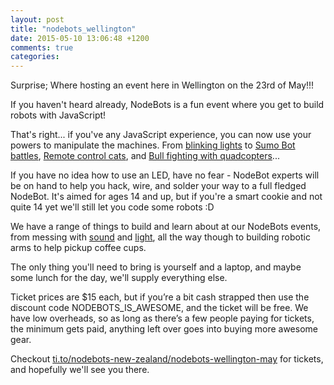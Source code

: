 ```yaml
---
layout: post
title: "nodebots_wellington"
date: 2015-05-10 13:06:48 +1200
comments: true
categories:
---
```



Surprise; Where hosting an event here in Wellington on the 23rd of May!!!

If you haven't heard already, NodeBots is a fun event where you get to build robots with JavaScript!

That's right... if you've any JavaScript experience, you can now use your powers to manipulate the machines. From [blinking lights](http://instagram.com/p/cFVNtmJxlc/) to [Sumo Bot battles](http://nodebots.io/sumo.html), [Remote control cats](http://www.youtube.com/watch?v=6NYyGC-wZKU), and [Bull fighting with quadcopters](https://github.com/substack/matador-copter)...


If you have no idea how to use an LED, have no fear - NodeBot experts will be on hand to help you hack, wire, and solder your way to a full fledged NodeBot. It's aimed for ages 14 and up, but if you're a smart cookie and not quite 14 yet we'll still let you code some robots :D

We have a range of things to build and learn about at our NodeBots events, from messing with [sound](https://twitter.com/PrototypeAlex/status/582070216001077249) and [light](https://twitter.com/PrototypeAlex/status/580538795520614401), all the way though to building robotic arms to help pickup coffee cups.

The only thing you'll need to bring is yourself and a laptop, and maybe some lunch for the day, we'll supply everything else.

Ticket prices are $15 each, but if you’re a bit cash strapped then use the discount code NODEBOTS_IS_AWESOME, and the ticket will be free. We have low overheads, so as long as there’s a few people paying for tickets, the minimum gets paid, anything left over goes into buying more awesome gear.

Checkout [ti.to/nodebots-new-zealand/nodebots-wellington-may](https://ti.to/nodebots-new-zealand/nodebots-wellington-may) for tickets, and hopefully we'll see you there.
